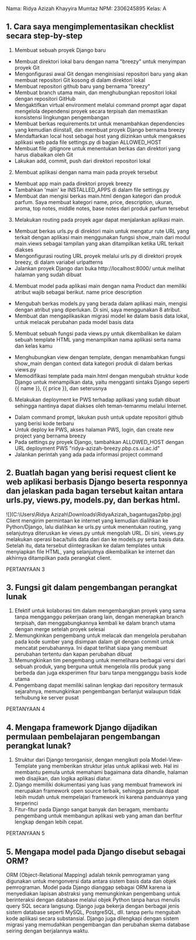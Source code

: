 Nama: Ridya Azizah Khayyira Mumtaz
NPM: 2306245895
Kelas: A


## 1. Cara saya mengimplementasikan checklist secara step-by-step 
1) Membuat sebuah proyek Django baru
- Membuat direktori lokal baru dengan nama "breezy" untuk menyimpan proyek Git
- Mengonfigurasi awal Git dengan menginisiasi repositori baru yang akan membuat repositori Git kosong di dalam direktori lokal
- Membuat repositori github baru yang bernama "breezy"
- Membuat branch utama main, dan menghubungkan repositori lokal dengan repositori GitHub
- Mengaktifkan virtual environment melalui command prompt agar dapat mengelola dependensi proyek secara terpisah dan memastikan konsistensi lingkungan pengembangan
- Membuat berkas requirements.txt untuk menambahkan dependencies yang kemudian diinstall, dan membuat proyek Django bernama breezy
- Mendaftarkan local host sebagai host yang diizinkan untuk mengakses aplikasi web pada file settings.py di bagian ALLOWED_HOST
- Membuat file .gitignore untuk menentukan berkas dan direktori yang harus diabaikan oleh Git
- Lakukan add, commit, push dari direktori repositori lokal

2) Membuat aplikasi dengan nama main pada proyek tersebut
- Membuat app main pada direktori proyek breezy
- Tambahkan 'main' ke INSTALLED_APPS di dalam file settings.py
- Membuat dan mengisi berkas main.html dengan kategori dan produk parfum. Saya membuat kategori name, price, description, ukuran, aroma, top notes, middle notes, base notes dari produk parfum tersebut

3) Melakukan routing pada proyek agar dapat menjalankan aplikasi main.
- Membuat berkas urls.py di direktori main untuk mengatur rute URL yang terkait dengan aplikasi main menggunakan fungsi show_main dari modul main.views sebagai tampilan yang akan ditampilkan ketika URL terkait diakses
- Mengonfigurasi routing URL proyek melalui urls.py di direktori proyek breezy, di dalam variabel urlpatterns
- Jalankan proyek Django dan buka http://localhost:8000/ untuk melihat halaman yang sudah dibuat

4) Membuat model pada aplikasi main dengan nama Product dan memiliki atribut wajib sebagai berikut.
name
price
description
- Mengubah berkas models.py yang berada dalam aplikasi main, mengisi dengan atribut yang diperlukan. Di sini, saya menggunakan 8 atribut.
- Membuat dan mengaplikasikan migrasi model ke dalam basis data lokal, untuk melacak perubahan pada model basis data

5) Membuat sebuah fungsi pada views.py untuk dikembalikan ke dalam sebuah template HTML yang menampilkan nama aplikasi serta nama dan kelas kamu
- Menghubungkan view dengan template, dengan menambahkan fungsi show_main dengan context data kategori produk di dalam berkas views.py
- Memodifikasi template pada main.html dengan mengubah struktur kode Django untuk menampilkan data, yaitu mengganti sintaks Django seperti {{ name }}, {{ price }}, dan seterusnya

6) Melakukan deployment ke PWS terhadap aplikasi yang sudah dibuat sehingga nantinya dapat diakses oleh teman-temanmu melalui Internet.
- Dalam command prompt, lakukan push untuk update repositori github yang berisi kode terbaru
- Untuk deploy ke PWS, akses halaman PWS, login, dan create new project yang bernama breezy 
- Pada settings.py proyek Django, tambahkan ALLOWED_HOST dengan URL deployment PWS "ridya-azizah-breezy.pbp.cs.ui.ac.id"
- Jalankan perintah yang ada pada informasi project command

## 2. Buatlah bagan yang berisi request client ke web aplikasi berbasis Django beserta responnya dan jelaskan pada bagan tersebut kaitan antara urls.py, views.py, models.py, dan berkas html.
![](C:\Users\Ridya Azizah\Downloads\RidyaAzizah_bagantugas2pbp.jpg)
Client mengirim permintaan ke internet yang kemudian dialihkan ke Python/Django, lalu dialihkan ke urls.py untuk menentukan routing, yang selanjutnya diteruskan ke views.py untuk mengolah URL. Di sini, views.py melakukan operasi baca/tulis data dari dan ke models.py serta basis data. Setelah itu, data tersebut diintegrasikan ke dalam templates untuk menyiapkan file HTML, yang selanjutnya dikembalikan ke internet dan akhirnya ditampilkan pada perangkat client.

PERTANYAAN 3
## 3. Fungsi git dalam pengembangan perangkat lunak
1. Efektif untuk kolaborasi tim dalam mengembangkan proyek yang sama tanpa mengganggu pekerjaan orang lain, dengan menerapkan branch terpisah, dan menggabungkannya kembali ke dalam branch utama dengan merge setelah proyek selesai
2. Memungkinkan pengembang untuk melacak dan mengelola perubahan pada kode sumber yang disimpan dalam git dengan commit untuk mencatat perubahannya. Ini dapat terlihat siapa yang membuat perubahan tertentu dan kapan perubahan dibuat
3. Memungkinkan tim pengembang untuk memelihara berbagai versi dari sebuah produk, yang berguna untuk mengelola rilis produk yang berbeda dan juga eksperimen fitur baru tanpa mengganggu basis kode utama
4. Pengembang dapat memiliki salinan lengkap dari repository termasuk sejarahnya, memungkinkan pengembangan berlanjut walaupun tidak terhubung ke server pusat

PERTANYAAN 4
## 4. Mengapa framework Django dijadikan permulaan pembelajaran pengembangan perangkat lunak?
1. Struktur dari Django terorganisir, dengan mengikuti pola Model-View-Template yang memberikan struktur jelas untuk aplikasi web. Hal ini membantu pemula untuk memahami bagaimana data dihandle, halaman web disajikan, dan logika aplikasi diatur.
2. Django memiliki dokumentasi yang luas yang membuat framework ini merupakan framework open source terbaik, sehingga pemula dapat lebih mudah untuk mempelajari framework ini karena panduannya yang terperinci
3. Fitur-fitur pada Django sangat banyak dan beragam, membantu pengembang untuk membangun aplikasi web yang aman dan berfitur lengkap dengan lebih cepat.

PERTANYAAN 5
## 5. Mengapa model pada Django disebut sebagai ORM?
ORM (Object-Relational Mapping) adalah teknik pemrograman yang digunakan untuk mengonversi data antara sistem basis data dan objek pemrograman. Model pada Django dianggap sebagai ORM karena ia menyediakan lapisan abstraksi yang memungkinkan pengembang untuk berinteraksi dengan database melalui objek Python tanpa harus menulis query SQL secara langsung. Django juga bekerja dengan berbagai jenis sistem database seperti MySQL, PostgreSQL, dll. tanpa perlu mengubah kode aplikasi secara substansial. Django juga dilengkapi dengan sistem migrasi yang memudahkan pengembangan dan perubahan skema database seiring dengan berjalannya waktu.